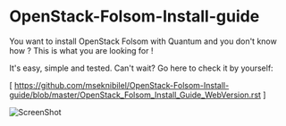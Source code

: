 OpenStack-Folsom-Install-guide
==============================

You want to install OpenStack Folsom with Quantum and you don't know how ?
This is what you are looking for !

It's easy, simple and tested. Can't wait? Go here to check it by yourself: 

[ https://github.com/mseknibilel/OpenStack-Folsom-Install-guide/blob/master/OpenStack_Folsom_Install_Guide_WebVersion.rst ]

![ScreenShot](http://i.imgur.com/hyeAT.jpg)
